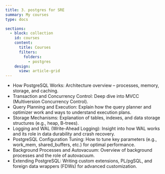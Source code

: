 ```yaml
---
title: 3. postgres for SRE
summary: My courses
type: docs

sections:
  - block: collection
    id: courses
    content:
      title: Courses
      filters:
        folders:
          - postgres 
    design:
      view: article-grid
---
```



- How PostgreSQL Works: Architecture overview – processes, memory, storage, and caching.
- Transaction and Concurrency Control: Deep dive into MVCC (Multiversion Concurrency Control).
- Query Planning and Execution: Explain how the query planner and optimizer work and ways to understand execution plans.
- Storage Mechanisms: Explanation of tables, indexes, and data storage structures (e.g., heap, B-trees).
- Logging and WAL (Write-Ahead Logging): Insight into how WAL works and its role in data durability and crash recovery.
- PostgreSQL Configuration Tuning: How to tune key parameters (e.g., work_mem, shared_buffers, etc.) for optimal performance.
- Background Processes and Autovacuum: Overview of background processes and the role of autovacuum.
- Extending PostgreSQL: Writing custom extensions, PL/pgSQL, and foreign data wrappers (FDWs) for advanced customization.
